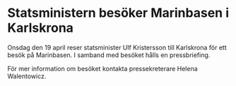 # Statsministern besöker Marinbasen i Karlskrona

Onsdag den 19 april reser statsminister Ulf Kristersson till Karlskrona för ett besök på Marinbasen. I samband med besöket hålls en pressbriefing.

För mer information om besöket kontakta pressekreterare Helena Walentowicz.
